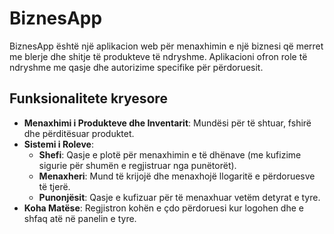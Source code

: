 # BiznesApp

BiznesApp është një aplikacion web për menaxhimin e një biznesi që merret me blerje dhe shitje të produkteve të ndryshme. Aplikacioni ofron role të ndryshme me qasje dhe autorizime specifike për përdoruesit.

## Funksionalitete kryesore

- **Menaxhimi i Produkteve dhe Inventarit**: Mundësi për të shtuar, fshirë dhe përditësuar produktet.
- **Sistemi i Roleve**:
  - **Shefi**: Qasje e plotë për menaxhimin e të dhënave (me kufizime sigurie për shumën e regjistruar nga punëtorët).
  - **Menaxheri**: Mund të krijojë dhe menaxhojë llogaritë e përdoruesve të tjerë.
  - **Punonjësit**: Qasje e kufizuar për të menaxhuar vetëm detyrat e tyre.
- **Koha Matëse**: Regjistron kohën e çdo përdoruesi kur logohen dhe e shfaq atë në panelin e tyre.
